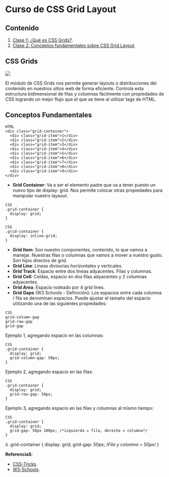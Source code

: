 # Curso de CSS Grid Layout

## Contenido
1. [Clase 1: ¿Qué es CSS Grids?](#CSS-Grids).
2. [Clase 2: Conceptos fundamentales sobre CSS Grid Layout](#Conceptos-Fundamentales).

## CSS Grids

![](http://appatico.com/wp-content/uploads/2019/08/css-grid-layout.png)

El módulo de CSS Grids nos permite generar layouts o distribuciones del contenido en nuestros sitios web de forma eficiente. Controla esta estructura bidimensional de filas y columnas fácilmente con propiedades de CSS logrando un mejor flujo que el que se tiene al utilizar tags de HTML.

## Conceptos Fundamentales
```
HTML
<div class="grid-container">
  <div class="grid-item">1</div>
  <div class="grid-item">2</div>
  <div class="grid-item">3</div>
  <div class="grid-item">4</div>
  <div class="grid-item">5</div>
  <div class="grid-item">6</div>
  <div class="grid-item">7</div>
  <div class="grid-item">8</div>
  <div class="grid-item">9</div>
</div>
```
- **Grid Container**: Va a ser el elemento padre que va a tener puesto un nuevo tipo de display: grid. Nos permite colocar otras propiedades para manipular nuestro layaout.
```
CSS
.grid-container {
  display: grid;
}
```

```
CSS
.grid-container {
  display: inline-grid;
}
```
- **Grid Item**: Son nuestro componentes, contenido, lo que vamos a manejar. Nuestras filas o columnas que vamos a mover a nuestro gusto. Son hijos directos de grid.
- **Grid Line**: Lineas divisorias horizontales y verticales.
- **Grid Track**: Espacio entre dos líneas adyacentes. Filas y columnas.
- **Grid Cell**: Celdas, espacio en dos filas adyacentes y 2 columnas adyacentes.
- **Grid Area**: Espacio rodeado por 4 grid lines.
- **Grid Gaps** (W3 Schools - Definición): Los espacios entre cada columna / fila se denominan espacios.
Puede ajustar el tamaño del espacio utilizando una de las siguientes propiedades:
```
CSS
grid-column-gap
grid-row-gap
grid-gap
```
Ejemplo 1, agregando espacio en las columnas:
```
CSS
.grid-container {
  display: grid;
  grid-column-gap: 50px;
}
```
Ejemplo 2, agregando espacio en las filas:
```
CSS
.grid-container {
  display: grid;
  grid-row-gap: 50px;
}
```
Ejemplo 3, agregando espacio en las filas y columnas al mismo tiempo:
```
CSS
.grid-container {
  display: grid;
  grid-gap: 50px 100px; /*izquierda = fila, derecha = columna*/
}
```
ó
.grid-container {
  display: grid;
  grid-gap: 50px; /*Fila y columna = 50px*/
}

**ReferenciaS**: 
- [CSS-Tricks](https://css-tricks.com/snippets/css/complete-guide-grid/).
- [W3-Schools](https://www.w3schools.com/css/css_grid.asp).